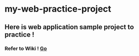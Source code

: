 # my-web-practice-project
## Here is web application sample project to practice !
### Refer to Wiki ! <a href="https://github.com/kywpcm/my-web-practice-project/wiki">Go</a>
